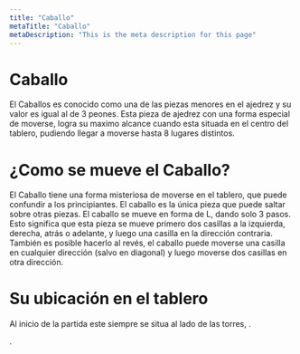 ```yaml
---
title: "Caballo"
metaTitle: "Caballo"
metaDescription: "This is the meta description for this page"
---
```


# Caballo
El Caballos es conocido como una de las piezas menores en el ajedrez y su valor es igual al de 3 peones.
Esta pieza de ajedrez con una forma especial de moverse, logra su maximo alcance cuando esta situada en el centro del tablero, pudiendo llegar a moverse hasta 8 lugares distintos.
# ¿Como se mueve el Caballo?
El Caballo tiene una forma misteriosa de moverse en el tablero, que puede confundir a los principiantes. El caballo es la única pieza que puede saltar sobre otras piezas.
El caballo se mueve en forma de L, dando solo 3 pasos. Esto significa que esta pieza se mueve primero dos casillas a la izquierda, derecha, atrás o adelante, y luego una casilla en la dirección contraria.
También es posible hacerlo al revés, el caballo puede moverse una casilla en cualquier dirección (salvo en diagonal) y luego moverse dos casillas en otra dirección.
# Su ubicación en el tablero
Al inicio de la partida este siempre se situa al lado de las torres, .

.